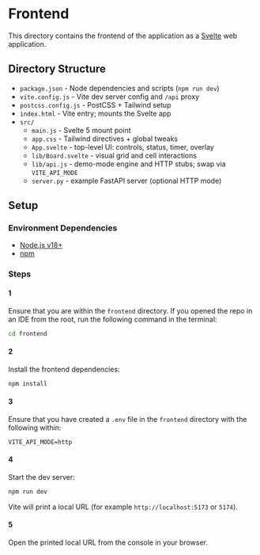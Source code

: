 # Frontend

This directory contains the frontend of the application as a [Svelte](https://svelte.dev/) web application.

## Directory Structure

- `package.json` - Node dependencies and scripts (`npm run dev`)
- `vite.config.js` - Vite dev server config and `/api` proxy
- `postcss.config.js` - PostCSS + Tailwind setup
- `index.html` - Vite entry; mounts the Svelte app
- `src/`
  - `main.js` - Svelte 5 mount point
  - `app.css` - Tailwind directives + global tweaks
  - `App.svelte` - top-level UI: controls, status, timer, overlay
  - `lib/Board.svelte` - visual grid and cell interactions
  - `lib/api.js` - demo-mode engine and HTTP stubs; swap via `VITE_API_MODE`
  - `server.py` - example FastAPI server (optional HTTP mode)

## Setup

### Environment Dependencies

- [Node.js v18+](https://nodejs.org/)
- [npm](https://www.npmjs.com/)

### Steps

#### 1

Ensure that you are within the `frontend` directory. If you opened the repo in an IDE from the root, run the following command in the terminal:

```bash
cd frontend
```

#### 2

Install the frontend dependencies:

```bash
npm install
```

#### 3

Ensure that you have created a `.env` file in the `frontend` directory with the following within:

```env
VITE_API_MODE=http
```

#### 4

Start the dev server:

```bash
npm run dev
```

Vite will print a local URL (for example `http://localhost:5173` or `5174`).

#### 5

Open the printed local URL from the console in your browser.
